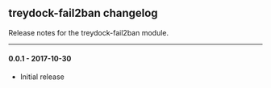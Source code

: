 ## treydock-fail2ban changelog

Release notes for the treydock-fail2ban module.

------------------------------------------

#### 0.0.1 - 2017-10-30

* Initial release
